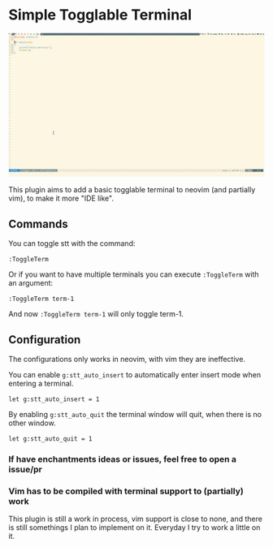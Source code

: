 # Simple Togglable Terminal

![demo](sttdemo.gif)

This plugin aims to add a basic togglable terminal to neovim (and partially vim), to make 
it more "IDE like".

## Commands

You can toggle stt with the command:

```
:ToggleTerm
```

Or if you want to have multiple terminals you can execute `:ToggleTerm` with an
argument:

```
:ToggleTerm term-1
```

And now `:ToggleTerm term-1` will only toggle term-1.

## Configuration

The configurations only works in neovim, with vim they are ineffective.

You can enable `g:stt_auto_insert` to automatically enter insert mode when
entering a terminal.

```
let g:stt_auto_insert = 1
```

By enabling `g:stt_auto_quit` the terminal window will quit, when there is no other window.

```
let g:stt_auto_quit = 1
```

### If have enchantments ideas or issues, feel free to open a issue/pr

### Vim has to be compiled with terminal support to (partially) work

This plugin is still a work in process, vim support is close to none, and there
is still somethings I plan to implement on it. Everyday I try to work a little on it.
